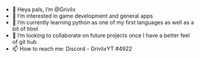 - 👋 Heya pals, I’m @Grivlix
- 👀 I’m interested in game development and general apps
- 🌱 I’m currently learning python as one of my first languages as well as a bit of html
- 💞️ I’m looking to collaborate on future projects once I have a better feel of git hub
- 📫 How to reach me: 
Discord - GrivlixYT #4922

<!---
Grivlix/Grivlix is a ✨ special ✨ repository because its `README.md` (this file) appears on your GitHub profile.
You can click the Preview link to take a look at your changes.
--->
